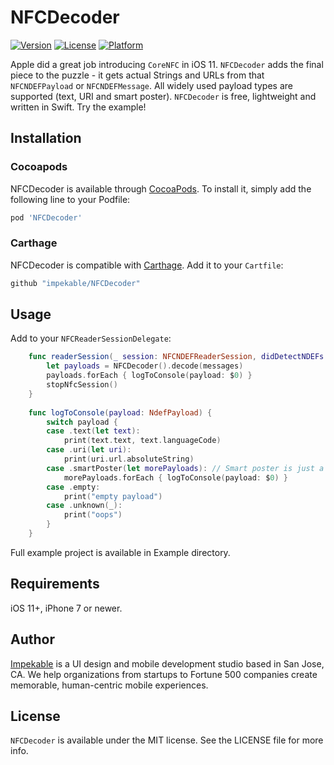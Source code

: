 # NFCDecoder

[![Version](https://img.shields.io/cocoapods/v/NFCDecoder.svg?style=flat)](https://cocoapods.org/pods/NFCDecoder)
[![License](https://img.shields.io/cocoapods/l/NFCDecoder.svg?style=flat)](https://cocoapods.org/pods/NFCDecoder)
[![Platform](https://img.shields.io/cocoapods/p/NFCDecoder.svg?style=flat)](https://cocoapods.org/pods/NFCDecoder)

Apple did a great job introducing `CoreNFC` in iOS 11. `NFCDecoder` adds the final piece to the puzzle - it gets actual Strings and URLs from that `NFCNDEFPayload` or `NFCNDEFMessage`. All widely used payload types are supported (text, URI and smart poster). `NFCDecoder` is free, lightweight and written in Swift. Try the example!

## Installation

### Cocoapods

NFCDecoder is available through [CocoaPods](http://cocoapods.org). To install
it, simply add the following line to your Podfile:

```ruby
pod 'NFCDecoder'
```
### Carthage

NFCDecoder is compatible with [Carthage](https://github.com/Carthage/Carthage). Add it to your `Cartfile`:

```ruby
github "impekable/NFCDecoder"
```

## Usage

Add to your `NFCReaderSessionDelegate`:

```swift
    func readerSession(_ session: NFCNDEFReaderSession, didDetectNDEFs messages: [NFCNDEFMessage]) {
        let payloads = NFCDecoder().decode(messages)
        payloads.forEach { logToConsole(payload: $0) }
        stopNfcSession()
    }
    
    func logToConsole(payload: NdefPayload) {
        switch payload {
        case .text(let text):
            print(text.text, text.languageCode)
        case .uri(let uri):
            print(uri.url.absoluteString)
        case .smartPoster(let morePayloads): // Smart poster is just a container for more payloads
            morePayloads.forEach { logToConsole(payload: $0) }
        case .empty:
            print("empty payload")
        case .unknown(_):
            print("oops")
        }
    }
```

Full example project is available in Example directory.

## Requirements

iOS 11+, iPhone 7 or newer.

## Author

[Impekable](https://www.impekable.com) is a UI design and mobile development studio based in San Jose, CA. We help organizations from startups to Fortune 500 companies create memorable, human-centric mobile experiences.

## License

`NFCDecoder` is available under the MIT license. See the LICENSE file for more info.



